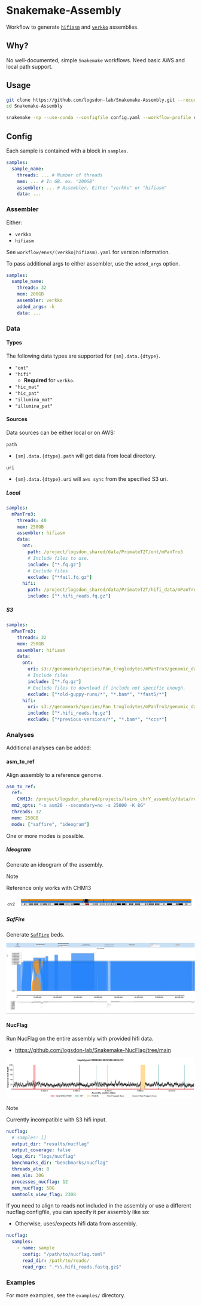 # Snakemake-Assembly
Workflow to generate [`hifiasm`](https://github.com/chhylp123/hifiasm) and [`verkko`](https://github.com/marbl/verkko) assemblies.

## Why?
No well-documented, simple `Snakemake` workflows.
Need basic AWS and local path support.


## Usage
```bash
git clone https://github.com/logsdon-lab/Snakemake-Assembly.git --recursive
cd Snakemake-Assembly
```

```bash
snakemake -np --use-conda --configfile config.yaml --workflow-profile none
```


## Config
Each sample is contained with a block in `samples`.
```yaml
samples:
  sample_name:
    threads: ... # Number of threads
    mem: ... # In GB. ex. "200GB"
    assembler: ... # Assembler. Either "verkko" or "hifiasm"
    data: ...
```

### Assembler
Either:
* `verkko`
* `hifiasm`

See `workflow/envs/(verkko|hifiasm).yaml` for version information.

To pass additional args to either assembler, use the `added_args` option.

```yaml
samples:
  sample_name:
    threads: 32
    mem: 200GB
    assembler: verkko
    added_args: -k
    data: ...
```

### Data

#### Types
The following data types are supported for `{sm}.data.{dtype}`.
* `"ont"`
* `"hifi"`
  * **Required** for `verkko`.
* `"hic_mat"`
* `"hic_pat"`
* `"illumina_mat"`
* `"illumina_pat"`

#### Sources
Data sources can be either local or on AWS:

`path`
* `{sm}.data.{dtype}.path` will get data from local directory.

`uri`
* `{sm}.data.{dtype}.uri` will `aws sync` from the specified S3 uri.

##### Local
```yaml
samples:
  mPanTro3:
    threads: 40
    mem: 250GB
    assembler: hifiasm
    data:
      ont:
        path: /project/logsdon_shared/data/PrimateT2T/ont/mPanTro3
        # Include files to use.
        include: ["*.fq.gz"]
        # Exclude files.
        exclude: ["*fail.fq.gz"]
      hifi:
        path: /project/logsdon_shared/data/PrimateT2T/hifi_data/mPanTro3
        include: ["*.hifi_reads.fq.gz"]
```

##### S3
```yaml
samples:
  mPanTro3:
    threads: 32
    mem: 250GB
    assembler: hifiasm
    data:
      ont:
        uri: s3://genomeark/species/Pan_troglodytes/mPanTro3/genomic_data/ont/
        # Include files
        include: ["*.fq.gz"]
        # Exclude files to download if include not specific enough.
        exclude: ["*old-guppy-runs/*", "*.bam*", "*fast5/*"]
      hifi:
        uri: s3://genomeark/species/Pan_troglodytes/mPanTro3/genomic_data/pacbio_hifi/
        include: ["*.hifi_reads.fq.gz"]
        exclude: ["*previous-versions/*", "*.bam*", "*ccs*"]
```

### Analyses
Additional analyses can be added:

#### asm_to_ref
Align assembly to a reference genome.

```yaml
asm_to_ref:
  ref:
    CHM13: /project/logsdon_shared/projects/twins_chrY_assembly/data/reference/T2T-CHM13v2.fasta
  mm2_opts: "-x asm20 --secondary=no -s 25000 -K 8G"
  threads: 32
  mem: 250GB
  mode: ["saffire", "ideogram"]
```

One or more modes is possible.

##### Ideogram
Generate an ideogram of the assembly.

> [!NOTE]
> Reference only works with CHM13

![](docs/ideogram.png)


##### SafFire
Generate [`SafFire`](https://github.com/mrvollger/SafFire) beds.

![](docs/saffire.png)

#### NucFlag
Run NucFlag on the entire assembly with provided hifi data.
* https://github.com/logsdon-lab/Snakemake-NucFlag/tree/main

![](docs/nucflag.png)

> [!NOTE]
> Currently incompatible with S3 hifi input.

```yaml
nucflag:
  # samples: []
  output_dir: "results/nucflag"
  output_coverage: false
  logs_dir: "logs/nucflag"
  benchmarks_dir: "benchmarks/nucflag"
  threads_aln: 8
  mem_aln: 30G
  processes_nucflag: 12
  mem_nucflag: 50G
  samtools_view_flag: 2308
```

If you need to align to reads not included in the assembly or use a different nucflag configfile, you can specify it per assembly like so:
* Otherwise, uses/expects hifi data from assembly.
```yaml
nucflag:
  samples:
    - name: sample
      config: "/path/to/nucflag.toml"
      read_dir: /path/to/reads/
      read_rgx: ".*\\.hifi_reads.fastq.gz$"
```

### Examples
For more examples, see the `examples/` directory.
